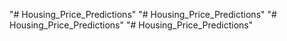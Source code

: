 "# Housing_Price_Predictions" 
"# Housing_Price_Predictions" 
"# Housing_Price_Predictions" 
"# Housing_Price_Predictions" 
